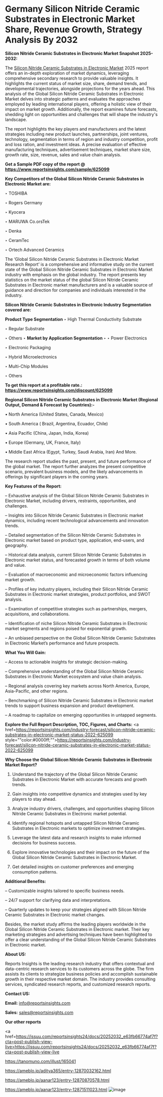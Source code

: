 # Germany Silicon Nitride Ceramic Substrates in Electronic Market Share, Revenue Growth, Strategy Analysis By 2032

<strong>Silicon Nitride Ceramic Substrates in Electronic Market Snapshot 2025-2032:</strong>

The <a href=https://www.reportsinsights.com/sample/625099>Silicon Nitride Ceramic Substrates in Electronic Market</a> 2025 report offers an in-depth exploration of market dynamics, leveraging comprehensive secondary research to provide valuable insights. It highlights the current status of market size, share, demand trends, and developmental trajectories, alongside projections for the years ahead. This analysis of the Global Silicon Nitride Ceramic Substrates in Electronic Market delves into strategic patterns and evaluates the approaches employed by leading international players, offering a holistic view of their impact on market growth. Additionally, the report examines future forecasts, shedding light on opportunities and challenges that will shape the industry's landscape.

The report highlights the key players and manufacturers and the latest strategies including new product launches, partnerships, joint ventures, technology, segmentation in terms of region and industry competition, profit and loss ration, and investment ideas. A precise evaluation of effective manufacturing techniques, advertisement techniques, market share size, growth rate, size, revenue, sales and value chain analysis.

<strong>Get a Sample PDF copy of the report @ <a href=https://www.reportsinsights.com/sample/625099 style=color:#0000ff;>https://www.reportsinsights.com/sample/625099</a></strong>

<strong>Key Competitors of the Global Silicon Nitride Ceramic Substrates in Electronic Market are:</strong>

‣ TOSHIBA

‣ Rogers Germany

‣ Kyocera

‣ MARUWA
 Co.orsTek

‣ Denka

‣ CeramTec

‣ Ortech Advanced Ceramics

The ‘Global Silicon Nitride Ceramic Substrates in Electronic Market Research Report’ is a comprehensive and informative study on the current state of the Global Silicon Nitride Ceramic Substrates in Electronic Market industry with emphasis on the global industry. The report presents key statistics on the market status of the global Silicon Nitride Ceramic Substrates in Electronic market manufacturers and is a valuable source of guidance and direction for companies and individuals interested in the industry.

<strong>Silicon Nitride Ceramic Substrates in Electronic Industry Segmentation covered are:</strong>

<strong>Product Type Segmentation</strong>
‣
High Thermal Conductivity Substrate

‣ Regular Substrate

‣ Others
‣ 
<strong>Market by Application Segmentation</strong>
‣
‣  Power Electronics

‣ Electronic Packaging

‣ Hybrid Microelectronics

‣ Multi-Chip Modules

‣ Others

<strong>To get this report at a profitable rate.: <a href=https://www.reportsinsights.com/discount/625099 style=color:#0000ff;>https://www.reportsinsights.com/discount/625099</a></strong>

<strong>Regional Silicon Nitride Ceramic Substrates in Electronic Market (Regional Output, Demand &amp; Forecast by Countries):-</strong>

• North America (United States, Canada, Mexico)

• South America ( Brazil, Argentina, Ecuador, Chile)

• Asia Pacific (China, Japan, India, Korea)

• Europe (Germany, UK, France, Italy)

• Middle East Africa (Egypt, Turkey, Saudi Arabia, Iran) And More.

The research report studies the past, present, and future performance of the global market. The report further analyzes the present competitive scenario, prevalent business models, and the likely advancements in offerings by significant players in the coming years.

<strong>Key Features of the Report:</strong>

– Exhaustive analysis of the Global Silicon Nitride Ceramic Substrates in Electronic Market, including drivers, restraints, opportunities, and challenges.

– Insights into Silicon Nitride Ceramic Substrates in Electronic market dynamics, including recent technological advancements and innovation trends.

– Detailed segmentation of the Silicon Nitride Ceramic Substrates in Electronic market based on product type, application, end-users, and geography.

– Historical data analysis, current Silicon Nitride Ceramic Substrates in Electronic market status, and forecasted growth in terms of both volume and value.

– Evaluation of macroeconomic and microeconomic factors influencing market growth.

– Profiles of key industry players, including their Silicon Nitride Ceramic Substrates in Electronic market strategies, product portfolios, and SWOT analysis.

– Examination of competitive strategies such as partnerships, mergers, acquisitions, and collaborations.

– Identification of niche Silicon Nitride Ceramic Substrates in Electronic market segments and regions poised for exponential growth.

– An unbiased perspective on the Global Silicon Nitride Ceramic Substrates in Electronic Market’s performance and future prospects.

<strong>What You Will Gain:</strong>

– Access to actionable insights for strategic decision-making.

– Comprehensive understanding of the Global Silicon Nitride Ceramic Substrates in Electronic Market ecosystem and value chain analysis.

– Regional analysis covering key markets across North America, Europe, Asia-Pacific, and other regions.

– Benchmarking of Silicon Nitride Ceramic Substrates in Electronic market trends to support business expansion and product development.

– A roadmap to capitalize on emerging opportunities in untapped segments.

<strong>Explore the Full Report Description, TOC, Figures, and Charts:</strong>
<a href=https://reportsinsights.com/industry-forecast/silicon-nitride-ceramic-substrates-in-electronic-market-status-2022-625099 style=""color:#0000ff;"">https://reportsinsights.com/industry-forecast/silicon-nitride-ceramic-substrates-in-electronic-market-status-2022-625099</a>

<strong>Why Choose the Global Silicon Nitride Ceramic Substrates in Electronic Market Report?</strong>

1. Understand the trajectory of the Global Silicon Nitride Ceramic Substrates in Electronic Market with accurate forecasts and growth trends.

2. Gain insights into competitive dynamics and strategies used by key players to stay ahead.

3. Analyze industry drivers, challenges, and opportunities shaping Silicon Nitride Ceramic Substrates in Electronic market potential.

4. Identify regional hotspots and untapped Silicon Nitride Ceramic Substrates in Electronic markets to optimize investment strategies.

5. Leverage the latest data and research insights to make informed decisions for business success.

6. Explore innovative technologies and their impact on the future of the Global Silicon Nitride Ceramic Substrates in Electronic Market.

7. Get detailed insights on customer preferences and emerging consumption patterns.

<strong>Additional Benefits:</strong>

– Customizable insights tailored to specific business needs.

– 24/7 support for clarifying data and interpretations.

– Quarterly updates to keep your strategies aligned with Silicon Nitride Ceramic Substrates in Electronic market changes.

Besides, the market study affirms the leading players worldwide in the Global Silicon Nitride Ceramic Substrates in Electronic market. Their key marketing strategies and advertising techniques have been highlighted to offer a clear understanding of the Global Silicon Nitride Ceramic Substrates in Electronic market.

<strong><strong>About US</strong>:</strong>

Reports Insights is the leading research industry that offers contextual and data-centric research services to its customers across the globe. The firm assists its clients to strategize business policies and accomplish sustainable growth in their respective market domain. The industry provides consulting services, syndicated research reports, and customized research reports.

<strong>Contact US:</strong>

<p class=><b>Email:</b> <a href=mailto:info@reportsinsights.com>info@reportsinsights.com</a></p>
<p class=><b>Sales:</b> <a href=mailto:sales@reportsinsights.com>sales@reportsinsights.com</a></p>

<strong>Our other reports</strong>

<a href=https://issuu.com/reportsinsights24/docs/20252032_e63fb66774af7f?cta=post-publish-view-live>https://issuu.com/reportsinsights24/docs/20252032_e63fb66774af7f?cta=post-publish-view-live</a>

<a href=https://tanomuno.com/illust/165041>https://tanomuno.com/illust/165041</a>

<a href=https://ameblo.jp/aditya365/entry-12870032162.html>https://ameblo.jp/aditya365/entry-12870032162.html</a>

<a href=https://ameblo.jp/aanar123/entry-12870870578.html>https://ameblo.jp/aanar123/entry-12870870578.html</a>

<a href=https://ameblo.jp/aanar123/entry-12871511023.html>https://ameblo.jp/aanar123/entry-12871511023.html</a>
![image](https://github.com/user-attachments/assets/072e6c0b-f0c9-4be6-8f76-b5397b0c137f)
